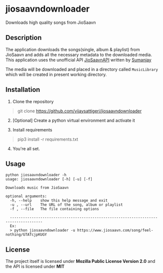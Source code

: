 # jiosaavndownloader
Downloads high quality songs from JioSaavn

## Description
The application downloads the songs(single, album & playlist) from JioSaavn and adds all the necessary metadata to the downloaded media. This application uses the unofficial API [JioSaavnAPI](https://github.com/cyberboysumanjay/JioSaavnAPI) written by [Sumanjay](https://github.com/cyberboysumanjay)

The media will be downloaded and placed in a directory called `MusicLibrary` which will be created in present working directory.

## Installation
1. Clone the repository

> git clone https://github.com/vijaysattigeri/jiosaavndownloader

2. [Optional] Create a python virtual environment and activate it

3. Install requirements

> pip3 install -r requirements.txt

4. You're all set.

## Usage

    python jiosaavndownloader -h
    usage: jiosaavndownloader [-h] [-u] [-f]
    
    Downloads music from JioSaavn
    
    optional arguments:
      -h, --help    show this help message and exit
      -u , --url    The URL of the song, album or playlist
      -f , --file   The file containing options
      
      -------------------------------------------------------------------------------------
      Ex:
      > python jiosaavndownloader -u https://www.jiosaavn.com/song/feel-nothing/GTATcjpKUGY
      
      
## License
The project itself is licensed under **Mozilla Public License Version 2.0** and the API is licensed under **MIT**


